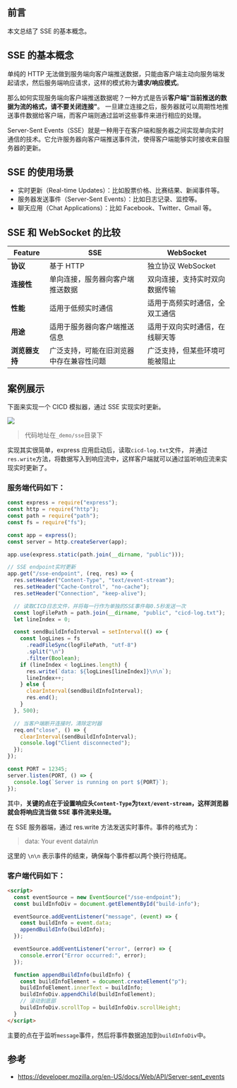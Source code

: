 ## 前言

本文总结了 SSE 的基本概念。

## SSE 的基本概念

单纯的 HTTP 无法做到服务端向客户端推送数据，只能由客户端主动向服务端发起请求，然后服务端响应请求，这样的模式称为**请求/响应模式**。

那么如何实现服务端向客户端推送数据呢？一种方式是告诉**客户端"当前推送的数据为流的格式，请不要关闭连接"**。 一旦建立连接之后，服务器就可以周期性地推送事件数据给客户端，而客户端则通过监听这些事件来进行相应的处理。

Server-Sent Events（SSE）就是一种用于在客户端和服务器之间实现单向实时通信的技术。它允许服务器向客户端推送事件流，使得客户端能够实时接收来自服务器的更新。

## SSE 的使用场景

- 实时更新（Real-time Updates）：比如股票价格、比赛结果、新闻事件等。
- 服务器发送事件（Server-Sent Events）：比如日志记录、监控等。
- 聊天应用（Chat Applications）：比如 Facebook、Twitter、Gmail 等。

## SSE 和 WebSocket 的比较

| Feature        | SSE                                      | WebSocket                      |
| -------------- | ---------------------------------------- | ------------------------------ |
| **协议**       | 基于 HTTP                                | 独立协议 WebSocket             |
| **连接性**     | 单向连接，服务器向客户端推送数据         | 双向连接，支持实时双向数据传输 |
| **性能**       | 适用于低频实时通信                       | 适用于高频实时通信，全双工通信 |
| **用途**       | 适用于服务器向客户端推送信息             | 适用于双向实时通信，在线聊天等 |
| **浏览器支持** | 广泛支持，可能在旧浏览器中存在兼容性问题 | 广泛支持，但某些环境可能被阻止 |

## 案例展示

下面来实现一个 CICD 模拟器，通过 SSE 实现实时更新。

![](https://cdn.jsdelivr.net/gh/chenxiaoyao6228/cloudimg@main/2023/sse-ci-cd.gif)

> 代码地址在`_demo/sse`目录下

实现其实很简单，express 应用启动后，读取`cicd-log.txt`文件， 并通过`res.write`方法，将数据写入到响应流中，这样客户端就可以通过监听响应流来实现实时更新了。

### 服务端代码如下：

```js
const express = require("express");
const http = require("http");
const path = require("path");
const fs = require("fs");

const app = express();
const server = http.createServer(app);

app.use(express.static(path.join(__dirname, "public")));

// SSE endpoint实时更新
app.get("/sse-endpoint", (req, res) => {
  res.setHeader("Content-Type", "text/event-stream");
  res.setHeader("Cache-Control", "no-cache");
  res.setHeader("Connection", "keep-alive");

  // 读取CICD日志文件，并将每一行作为单独的SSE事件每0.5秒发送一次
  const logFilePath = path.join(__dirname, "public", "cicd-log.txt");
  let lineIndex = 0;

  const sendBuildInfoInterval = setInterval(() => {
    const logLines = fs
      .readFileSync(logFilePath, "utf-8")
      .split("\n")
      .filter(Boolean);
    if (lineIndex < logLines.length) {
      res.write(`data: ${logLines[lineIndex]}\n\n`);
      lineIndex++;
    } else {
      clearInterval(sendBuildInfoInterval);
      res.end();
    }
  }, 500);

  // 当客户端断开连接时，清除定时器
  req.on("close", () => {
    clearInterval(sendBuildInfoInterval);
    console.log("Client disconnected");
  });
});

const PORT = 12345;
server.listen(PORT, () => {
  console.log(`Server is running on port ${PORT}`);
});
```

其中，**关键的点在于设置响应头`Content-Type`为`text/event-stream`，这样浏览器就会将响应流当做 SSE 事件流来处理。**

在 SSE 服务器端，通过 res.write 方法发送实时事件。事件的格式为：

> data: Your event data\n\n

这里的 `\n\n` 表示事件的结束，确保每个事件都以两个换行符结尾。

### 客户端代码如下：

```html
<script>
  const eventSource = new EventSource("/sse-endpoint");
  const buildInfoDiv = document.getElementById("build-info");

  eventSource.addEventListener("message", (event) => {
    const buildInfo = event.data;
    appendBuildInfo(buildInfo);
  });

  eventSource.addEventListener("error", (error) => {
    console.error("Error occurred:", error);
  });

  function appendBuildInfo(buildInfo) {
    const buildInfoElement = document.createElement("p");
    buildInfoElement.innerText = buildInfo;
    buildInfoDiv.appendChild(buildInfoElement);
    // 滚动到底部
    buildInfoDiv.scrollTop = buildInfoDiv.scrollHeight;
  }
</script>
```

主要的点在于监听`message`事件，然后将事件数据追加到`buildInfoDiv`中。

## 参考

- https://developer.mozilla.org/en-US/docs/Web/API/Server-sent_events
